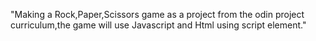 "Making a Rock,Paper,Scissors game as a project from the odin project curriculum,the game will use Javascript  and Html using script element."
